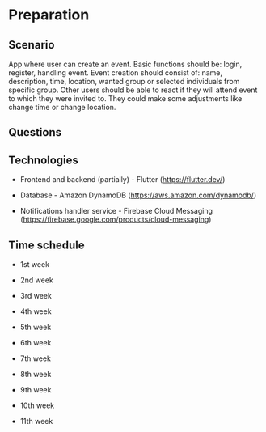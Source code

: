 # Preparation

## Scenario

App where user can create an event. Basic functions should be: login, register, handling event. Event creation should consist of: name, description, time, location, wanted group 
or selected individuals from specific group. Other users should be able to react if they will attend event to which they were invited to. They could make some adjustments like
change time or change location.

## Questions

## Technologies
  
* Frontend and backend (partially) - Flutter (https://flutter.dev/)
  
* Database - Amazon DynamoDB (https://aws.amazon.com/dynamodb/)

* Notifications handler service - Firebase Cloud Messaging (https://firebase.google.com/products/cloud-messaging)
  

## Time schedule

* 1st week 

* 2nd week

* 3rd week

* 4th week

* 5th week

* 6th week

* 7th week

* 8th week

* 9th week

* 10th week

* 11th week

